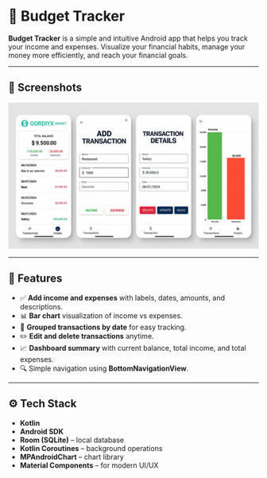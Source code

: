 # 💸 Budget Tracker

**Budget Tracker** is a simple and intuitive Android app that helps you track your income and expenses. Visualize your financial habits, manage your money more efficiently, and reach your financial goals.

---

## 📱 Screenshots
![Main](screenshots/budget.png)

---

## 🧩 Features

- ✅ **Add income and expenses** with labels, dates, amounts, and descriptions.
- 📊 **Bar chart** visualization of income vs expenses.
- 📅 **Grouped transactions by date** for easy tracking.
- ✏️ **Edit and delete transactions** anytime.
- 📈 **Dashboard summary** with current balance, total income, and total expenses.
- 🔍 Simple navigation using **BottomNavigationView**.

---

## ⚙️ Tech Stack

- **Kotlin**
- **Android SDK**
- **Room (SQLite)** – local database
- **Kotlin Coroutines** – background operations
- **MPAndroidChart** – chart library
- **Material Components** – for modern UI/UX




